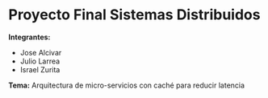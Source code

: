 # Proyecto Final Sistemas Distribuidos

**Integrantes:**  
  * Jose Alcivar 
  * Julio Larrea 
  * Israel Zurita
             
**Tema:**   Arquitectura de micro-servicios con caché para reducir latencia

